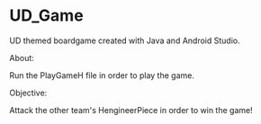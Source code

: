 # UD_Game
UD themed boardgame created with Java and Android Studio.

About:

Run the PlayGameH file in order to play the game. 

Objective:

Attack the other team's HengineerPiece in order to win the game!
